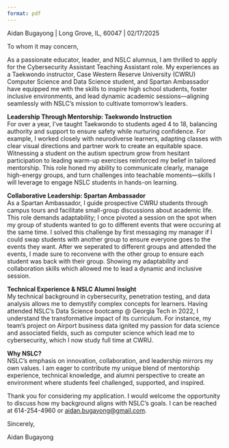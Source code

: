 ```yaml
---
format: pdf
---
```

Aidan Bugayong      |    Long Grove, IL, 60047   |     02/17/2025

To whom it may concern,

As a passionate educator, leader, and NSLC alumnus, I am thrilled to apply for the Cybersecurity Assistant Teaching Assistant role. My experiences as a Taekwondo instructor, Case Western Reserve University (CWRU) Computer Science and Data Science student, and Spartan Ambassador have equipped me with the skills to inspire high school students, foster inclusive environments, and lead dynamic academic sessions—aligning seamlessly with NSLC’s mission to cultivate tomorrow’s leaders.  

**Leadership Through Mentorship: Taekwondo Instruction**  
For over a year, I’ve taught Taekwondo to students aged 4 to 18, balancing authority and support to ensure safety while nurturing confidence. For example, I worked closely with neurodiverse learners, adapting classes with clear visual directions and partner work to create an equitable space. Witnessing a student on the autism spectrum grow from hesitant participation to leading warm-up exercises reinforced my belief in tailored mentorship. This role honed my ability to communicate clearly, manage high-energy groups, and turn challenges into teachable moments—skills I will leverage to engage NSLC students in hands-on learning.  

**Collaborative Leadership: Spartan Ambassador**  
As a Spartan Ambassador, I guide prospective CWRU students through campus tours and facilitate small-group discussions about academic life. This role demands adaptability; I once pivoted a session on the spot when my group of students wanted to go to different events that were occuring at the same time. I solved this challenge by first messaging my manager if I could swap students with another group to ensure everyone goes to the events they want. After we seperated to different groups and attended the events, I made sure to reconvene with the other group to ensure each student was back with their group. Showing my adaptability and collaboration skills which allowed me to lead a dynamic and inclusive session.

**Technical Experience & NSLC Alumni Insight**  
My technical background in cybersecurity, penetration testing, and data analysis allows me to demystify complex concepts for learners. Having attended NSLC’s Data Science bootcamp @ Georgia Tech in 2022, I understand the transformative impact of its curriculum. For instance, my team’s project on Airport business data ignited my passion for data science and associated fields, such as computer science which lead me to cybersecurity, which I now study full time at CWRU.  

**Why NSLC?**  
NSLC’s emphasis on innovation, collaboration, and leadership mirrors my own values. I am eager to contribute my unique blend of mentorship experience, technical knowledge, and alumni perspective to create an environment where students feel challenged, supported, and inspired.  

Thank you for considering my application. I would welcome the opportunity to discuss how my background aligns with NSLC’s goals. I can be reached at 614-254-4960 or aidan.bugayong@gmail.com.

Sincerely,  

Aidan Bugayong